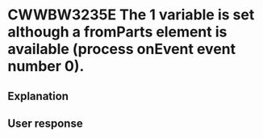 # CWWBW3235E The 1 variable is set although a fromParts element is available (process onEvent event number 0).

## Explanation

## User response